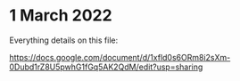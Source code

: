 # 1 March 2022
Everything details on this file:

https://docs.google.com/document/d/1xfld0s6ORm8i2sXm-0Dubd1rZ8U5pwhG1fGq5AK2QdM/edit?usp=sharing